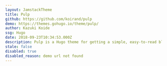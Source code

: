 ```yaml
---
layout: JamstackTheme
title: Pulp
github: https://github.com/koirand/pulp
demo: https://themes.gohugo.io/theme/pulp/
author: Kazuki Koide
ssg: Hugo
date: 2018-09-23T10:34:53.000Z
description: Pulp is a Hugo theme for getting a simple, easy-to-read blog site.
stale: false
disabled: true
disabled_reason: demo url not found
---
```

